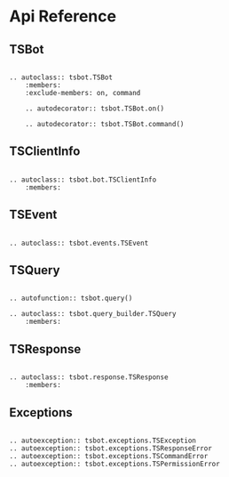 # Api Reference

## TSBot

```{eval-rst}

.. autoclass:: tsbot.TSBot
    :members:
    :exclude-members: on, command

    .. autodecorator:: tsbot.TSBot.on()

    .. autodecorator:: tsbot.TSBot.command()
```

## TSClientInfo

```{eval-rst}

.. autoclass:: tsbot.bot.TSClientInfo
    :members:
```

## TSEvent

```{eval-rst}

.. autoclass:: tsbot.events.TSEvent

```

## TSQuery

```{eval-rst}

.. autofunction:: tsbot.query()

.. autoclass:: tsbot.query_builder.TSQuery
    :members:

```

## TSResponse

```{eval-rst}

.. autoclass:: tsbot.response.TSResponse
    :members:
```

## Exceptions

```{eval-rst}

.. autoexception:: tsbot.exceptions.TSException
.. autoexception:: tsbot.exceptions.TSResponseError
.. autoexception:: tsbot.exceptions.TSCommandError
.. autoexception:: tsbot.exceptions.TSPermissionError
```
